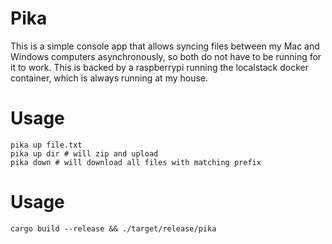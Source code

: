 # Pika 
This is a simple console app that allows syncing files between my Mac and Windows computers asynchronously, so both do not have to be running for it to work. This is backed by a raspberrypi running the localstack docker container, which is always running at my house.

# Usage 

```
pika up file.txt
pika up dir # will zip and upload
pika down # will download all files with matching prefix
```

# Usage
`cargo build --release && ./target/release/pika`
